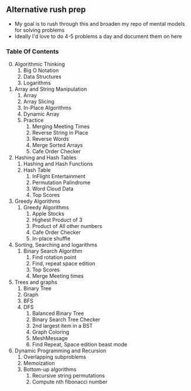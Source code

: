 ## Alternative rush prep

- My goal is to rush through this and broaden my repo of mental models for solving problems
- Ideally I'd love to do 4-5 problems a day and document them on here


### Table Of Contents
0. Algorithmic Thinking
   1. Big O Notation
   2. Data Structures
   3. Logarithms
1. Array and String Manipulation
   1. Array
   2. Array Slicing
   3. In-Place Algorithms
   4. Dynamic Array
   5. Practice
      1. Merging Meeting Times
      2. Reverse String in Place
      3. Reverse Words
      4. Merge Sorted Arrays
      5. Cafe Order Checker
2. Hashing and Hash Tables
   1. Hashing and Hash Functions
   2. Hash Table
      1. InFlight Entertainment
      2. Permutation Palindrome
      3. Word Cloud Data
      4. Top Scores
3. Greedy Algorithms
   1. Greedy Algorithms
      1. Apple Stocks
      2. Highest Product of 3
      3. Product of All other numbers
      4. Cafe Order Checker
      5. In-place shuffle
4. Sorting, Searching and logarithms
   1. Binary Search Algorithm
      1. Find rotation point
      2. Find, repeat space edition
      3. Top Scores
      4. Merge Meeting times
5. Trees and graphs
   1. Binary Tree
   2. Graph
   3. BFS
   4. DFS
      1. Balanced Binary Tree
      2. Binary Search Tree Checker
      3. 2nd largest item in a BST
      4. Graph Coloring
      5. MeshMessage
      6. Find Repeat, Space edition beast mode
6. Dynamic Programming and Recursion
   1. Overlapping subproblems
   2. Memoization
   3. Bottom-up algorithms
      1. Recursive string permutations
      2. Compute nth fibonacci number